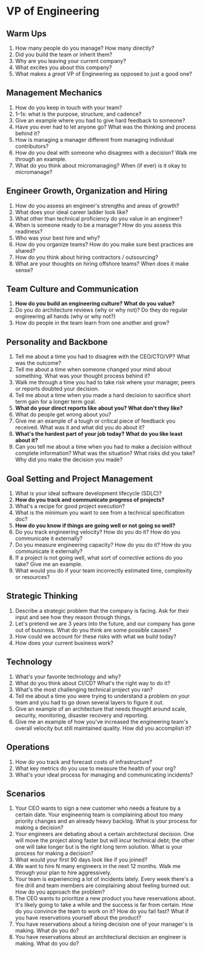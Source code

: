 # VP of Engineering

## Warm Ups
1. How many people do you manage? How many directly?
1. Did you build the team or inherit them?
1. Why are you leaving your current company?
1. What excites you about this company?
1. What makes a _great_ VP of Engineering as opposed to just a good one?

## Management Mechanics
1. How do you keep in touch with your team?
1. 1–1s: what is the purpose, structure, and cadence?
1. Give an example where you had to give hard feedback to someone?
1. Have you ever had to let anyone go? What was the thinking and process behind it?
1. How is managing a manager different from managing individual contributors?
1. How do you deal with someone who disagrees with a decision? Walk me through an example.
1. What do you think about micromanaging? When (if ever) is it okay to micromanage?

## Engineer Growth, Organization and Hiring
1. How do you assess an engineer's strengths and areas of growth?
1. What does your ideal career ladder look like?
1. What other than technical proficiency do you value in an engineer?
1. When is someone ready to be a manager? How do you assess this readiness?
1. Who was your best hire and why?
1. How do you organize teams? How do you make sure best practices are shared?
1. How do you think about hiring contractors / outsourcing?
1. What are your thoughts on hiring offshore teams? When does it make sense?

## Team Culture and Communication
1. **How do you build an engineering culture? What do you value?**
1. Do you do architecture reviews (why or why not)? Do they do regular engineering all hands (why or why not?)
1. How do people in the team learn from one another and grow?

## Personality and Backbone
1. Tell me about a time you had to disagree with the CEO/CTO/VP? What was the outcome?
1. Tell me about a time when someone changed your mind about something. What was your thought process behind it?
1. Walk me through a time you had to take risk where your manager, peers or reports doubted your decision.
1. Tell me about a time when you made a hard decision to sacrifice short term gain for a longer term goal.
1. **What do your direct reports like about you? What don't they like?**
1. What do people get wrong about you?
1. Give me an example of a tough or critical piece of feedback you received. What was it and what did you do about it?
1. **What's the hardest part of your job today? What do you like least about it?**
1. Can you tell me about a time when you had to make a decision without complete information? What was the situation? What risks did you take? Why did you make the decision you made?

## Goal Setting and Project Management
1. What is your ideal software development lifecycle (SDLC)?
1. **How do you track and communicate progress of projects?**
1. What's a recipe for good project execution?
1. What is the minimum you want to see from a technical specification doc?
1. **How do you know if things are going well or not going so well?**
1. Do you track engineering velocity? How do you do it? How do you communicate it externally?
1. Do you measure engineering capacity? How do you do it? How do you communicate it externally?
1. If a project is not going well, what sort of corrective actions do you take? Give me an example.
1. What would you do if your team incorrectly estimated time, complexity or resources?

## Strategic Thinking
1. Describe a strategic problem that the company is facing. Ask for their input and see how they reason through things.
1. Let's pretend we are 3 years into the future, and our company has gone out of business. What do you think are some possible causes?
1. How could we account for these risks with what we build today?
1. How does your current business work?

## Technology
1. What's your favorite technology and why?
1. What do you think about CI/CD? What's the right way to do it?
1. What's the most challenging technical project you ran?
1. Tell me about a time you were trying to understand a problem on your team and you had to go down several layers to figure it out.
1. Give an example of an architecture that needs thought around scale, security, monitoring, disaster recovery and reporting.
1. Give me an example of how you've increased the engineering team's overall velocity but still maintained quality. How did you accomplish it?

## Operations
1. How do you track and forecast costs of infrastructure?
1. What key metrics do you use to measure the health of your org?
1. What's your ideal process for managing and communicating incidents?

## Scenarios
1. Your CEO wants to sign a new customer who needs a feature by a certain date. Your engineering team is complaining about too many priority changes and an already heavy backlog. What is your process for making a decision?
1. Your engineers are debating about a certain architectural decision. One will move the project along faster but will incur technical debt; the other one will take longer but is the right long term solution. What is your process for making a decision?
1. What would your first 90 days look like if you joined?
1. We want to hire N many engineers in the next 12 months. Walk me through your plan to hire aggressively.
1. Your team is experiencing a lot of incidents lately. Every week there's a fire drill and team members are complaining about feeling burned out. How do you approach the problem?
1. The CEO wants to prioritize a new product you have reservations about. It's likely going to take a while and the success is far from certain. How do you convince the team to work on it? How do you fail fast? What if you have reservations yourself about the product?
1. You have reservations about a hiring decision one of your manager's is making. What do you do?
1. You have reservations about an architectural decision an engineer is making. What do you do?
